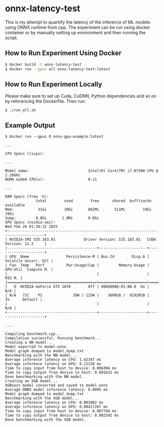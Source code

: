 # onnx-latency-test

This is my attempt to quantify the latency of the inference of ML models using ONNX runtime from cpp. The experiment can be run using docker container or by manually setting up environment and then running the script.

## How to Run Experiment Using Docker

```bash
$ docker build -t onnx-latency-test .
$ docker run --gpus all onnx-latency-test:latest
```


## How to Run Experiment Locally

Please make sure to set up Cuda, CuDNN, Python dependencies and so on by referencing the Dockerfile. Then run:
```
$ ./run_all.sh
```

## Example Output

```
$ docker run --gpus 0 onnx-gpu-example:latest

...

CPU Specs (lscpu):

...

Model name:                           Intel(R) Core(TM) i7-8750H CPU @ 2.20GHz
NUMA node0 CPU(s):                    0-11

...

RAM Specs (free -h):
              total        used        free      shared  buff/cache   available
Mem:           31Gi        10Gi       882Mi       511Mi        19Gi        19Gi
Swap:         8.0Gi       1.0Mi       8.0Gi
GPU Specs (nvidia-smi):
Wed Feb 26 01:36:12 2025
+---------------------------------------------------------------------------------------+
| NVIDIA-SMI 535.183.01             Driver Version: 535.183.01   CUDA Version: 12.2     |
|-----------------------------------------+----------------------+----------------------+
| GPU  Name                 Persistence-M | Bus-Id        Disp.A | Volatile Uncorr. ECC |
| Fan  Temp   Perf          Pwr:Usage/Cap |         Memory-Usage | GPU-Util  Compute M. |
|                                         |                      |               MIG M. |
|=========================================+======================+======================|
|   0  NVIDIA GeForce GTX 1070        Off | 00000000:01:00.0  On |                  N/A |
| N/A   71C    P2              39W / 125W |    366MiB /  8192MiB |      3%      Default |
|                                         |                      |                  N/A |
+-----------------------------------------+----------------------+----------------------+

...

Compiling benchmark.cpp...
Compilation successful. Running benchmark...
Creating a NN model...
Model exported to model.onnx
Model graph dumped to model_dump.txt
Benchmarking with the NN model...
Average inference latency on CPU: 1.42347 ms
Average inference latency on GPU: 0.22238 ms
Time to copy input from host to device: 0.006304 ms
Time to copy output from device to host: 0.001632 ms
Done benchmarking with the NN model.
Creating an XGB model...
XGBoost model converted and saved to model.onnx
Average ONNX model inference latency: 0.0095 ms
Model graph dumped to model_dump.txt
Benchmarking with the XGB model...
Average inference latency on CPU: 0.002002 ms
Average inference latency on GPU: 0.00417267 ms
Time to copy input from host to device: 0.007744 ms
Time to copy output from device to host: 0.002592 ms
Done benchmarking with the XGB model.
```
